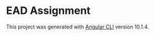# EAD Assignment

This project was generated with [Angular CLI](https://github.com/angular/angular-cli) version 10.1.4.
